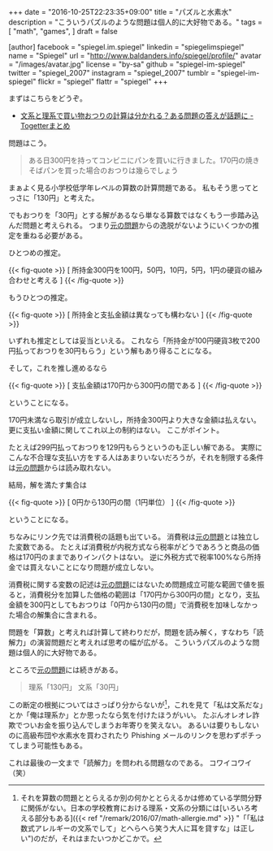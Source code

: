 +++
date = "2016-10-25T22:23:35+09:00"
title = "パズルと水素水"
description = "こういうパズルのような問題は個人的に大好物である。"
tags = [
  "math",
  "games",
]
draft = false

[author]
  facebook = "spiegel.im.spiegel"
  linkedin = "spiegelimspiegel"
  name = "Spiegel"
  url = "http://www.baldanders.info/spiegel/profile/"
  avatar = "/images/avatar.jpg"
  license = "by-sa"
  github = "spiegel-im-spiegel"
  twitter = "spiegel_2007"
  instagram = "spiegel_2007"
  tumblr = "spiegel-im-spiegel"
  flickr = "spiegel"
  flattr = "spiegel"
+++

まずはこちらをどうぞ。

- [文系と理系で買い物おつりの計算は分かれる？ある問題の答えが話題に - Togetterまとめ](http://togetter.com/li/1040337)

問題はこう。

> ある日300円を持ってコンビニにパンを買いに行きました。170円の焼きそばパンを買った場合のおつりは幾らでしょう

まぁよく見る小学校低学年レベルの算数の計算問題である。
私もそう思ってとっさに「130円」と考えた。

でもおつりを「30円」とする解があるなら単なる算数ではなくもう一歩踏み込んだ問題と考えられる。
つまり[元の問題]からの逸脱がないようにいくつかの推定を重ねる必要がある。

ひとつめの推定。

{{< fig-quote >}}
\[
所持金300円を100円，50円，10円，5円，1円の硬貨の組み合わせと考える
\]
{{< /fig-quote >}}

もうひとつの推定。

{{< fig-quote >}}
\[
所持金と支払金額は異なっても構わない
\]
{{< /fig-quote >}}

いずれも推定としては妥当といえる。
これなら「所持金が100円硬貨3枚で200円払っておつりを30円もらう」という解もあり得ることになる。

そして，これを推し進めるなら

{{< fig-quote >}}
\[
支払金額は170円から300円の間である
\]
{{< /fig-quote >}}

ということになる。

170円未満なら取引が成立しないし，所持金300円より大きな金額は払えない。
更に支払い金額に関してこれ以上の制約はない。
ここがポイント。

たとえば299円払っておつりを129円もらうというのも正しい解である。
実際にこんな不合理な支払い方をする人はあまりいないだろうが，それを制限する条件は[元の問題]からは読み取れない。

結局，解を満たす集合は

{{< fig-quote >}}
\[
0円から130円の間（1円単位）
\]
{{< /fig-quote >}}

ということになる。

ちなみにリンク先では消費税の話題も出ている。
消費税は[元の問題]とは独立した変数である。
たとえば消費税が内税方式なら税率がどうであろうと商品の価格は170円のままでありインパクトはない。
逆に外税方式で税率100%なら所持金では買えないことになり問題が成立しない。

消費税に関する変数の記述は[元の問題]にはないため問題成立可能な範囲で値を振ると，消費税分を加算した価格の範囲は「170円から300円の間」となり，支払金額を300円としてもおつりは「0円から130円の間」で消費税を加味しなかった場合の解集合に含まれる。

問題を「算数」と考えれば計算して終わりだが，問題を読み解く，すなわち「読解力」の演習問題だと考えれば思考の幅が広がる。
こういうパズルのような問題は個人的に大好物である。

ところで[元の問題]には続きがある。

> 理系「130円」 文系「30円」

この断定の根拠についてはさっぱり分からないが[^a]，これを見て「私は文系だな」とか「俺は理系か」とか思ったなら気を付けたほうがいい。
たぶんオレオレ詐欺でついお金を振り込んでしまうお年寄りを笑えない。
あるいは要りもしないのに高級布団や水素水を買わされたり Phishing メールのリンクを思わずポチってしまう可能性もある。

[^a]: それを算数の問題ととらえるか別の何かととらえるかは修めている学問分野に関係がない。日本の学校教育における理系・文系の分類には[いろいろ考える部分もある]({{< ref "/remark/2016/07/math-allergie.md" >}} "「「私は数式アレルギーの文系でして」とへらへら笑う大人に耳を貸すな」は正しい")のだが，それはまたいつかどこかで。

これは最後の一文まで「読解力」を問われる問題なのである。
コワイコワイ（笑）

[元の問題]: https://twitter.com/7ibx/status/790145337042149376